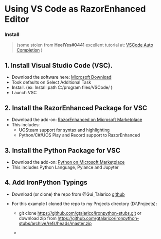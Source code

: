 # Using VS Code as RazorEnhanced Editor

### Install 

> (some stolen from **HeelYes#0441** excellent tutorial at: [VSCode Auto Completion](https://razorenhanced.github.io/doc/tutorials/VSCode_AutoComplete/VSCode_AutoComplete_Setup.html) )

## 1. Install Visual Studio Code (VSC).

- Download the software here: [Microsoft Download](https://code.visualstudio.com/Download)
- Took defaults on Select Additional Task
- Install. (ex: Install path C:/program files/VSCode/ )
- Launch VSC

## 2. Install the RazorEnhanced Package for VSC

- Download the add-on: [RazorEnhanced on Microsoft Marketplace](https://marketplace.visualstudio.com/search?term=RazorEnhanced&target=VSCode)
- This includes:
  - UOSteam support for syntax and highlighting
  - Python/C#/UOS Play and Record support to RazorEnhanced

## 3. Install the Python Package for VSC

- Download the add-on: [Python on Microsoft Marketplace](https://marketplace.visualstudio.com/items?itemName=ms-python.python)
- This includes Python Language, Pylance and Jupyter

## 4. Add IronPython Typings

- Download (or clone) the repo from @Gui_Talarico [github](https://github.com/gtalarico/ironpython-stubs)

- For this example I cloned the repo to my Projects directory (D:\Projects):

  - git clone https://github.com/gtalarico/ironpython-stubs.git or download zip from https://github.com/gtalarico/ironpython-stubs/archive/refs/heads/master.zip

  - 

    